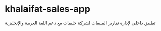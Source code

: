 # khalaifat-sales-app
تطبيق داخلي لإدارة تقارير المبيعات لشركة خليفات مع دعم اللغة العربية والإنجليزية
